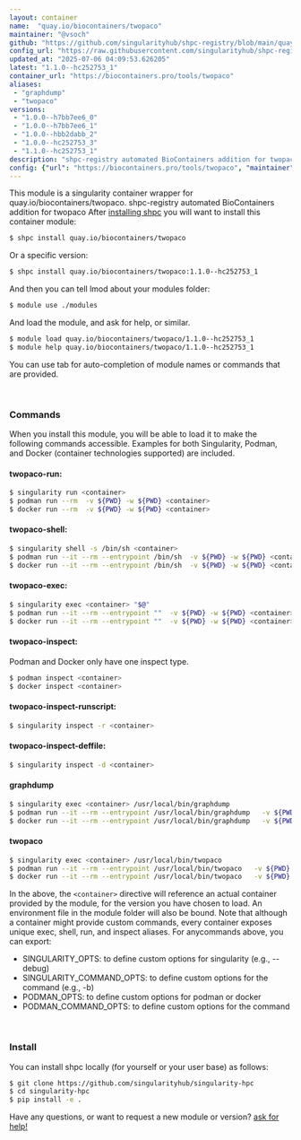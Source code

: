 ```yaml
---
layout: container
name:  "quay.io/biocontainers/twopaco"
maintainer: "@vsoch"
github: "https://github.com/singularityhub/shpc-registry/blob/main/quay.io/biocontainers/twopaco/container.yaml"
config_url: "https://raw.githubusercontent.com/singularityhub/shpc-registry/main/quay.io/biocontainers/twopaco/container.yaml"
updated_at: "2025-07-06 04:09:53.626205"
latest: "1.1.0--hc252753_1"
container_url: "https://biocontainers.pro/tools/twopaco"
aliases:
 - "graphdump"
 - "twopaco"
versions:
 - "1.0.0--h7bb7ee6_0"
 - "1.0.0--h7bb7ee6_1"
 - "1.0.0--hbb2dabb_2"
 - "1.0.0--hc252753_3"
 - "1.1.0--hc252753_1"
description: "shpc-registry automated BioContainers addition for twopaco"
config: {"url": "https://biocontainers.pro/tools/twopaco", "maintainer": "@vsoch", "description": "shpc-registry automated BioContainers addition for twopaco", "latest": {"1.1.0--hc252753_1": "sha256:5e34f52f34cf2a754ee781428bfc661f8ee79743907ddd73ebbe987f6c83c89b"}, "tags": {"1.0.0--h7bb7ee6_0": "sha256:4298066fa23a4a32f94d04a0d52bf4d43f22dfa79125828c3497b725953b2462", "1.0.0--h7bb7ee6_1": "sha256:f86ca8684971a699bd6f336f108b265a51af57f85810ae1df0a89b966213e5e9", "1.0.0--hbb2dabb_2": "sha256:d76465c13320fd2941af4697d94c637982f40cb32901c17506e6171bb88214b3", "1.0.0--hc252753_3": "sha256:0291162555e52e01028a2e510f314cf1f61c65df37a7d820823775a650c47975", "1.1.0--hc252753_1": "sha256:5e34f52f34cf2a754ee781428bfc661f8ee79743907ddd73ebbe987f6c83c89b"}, "docker": "quay.io/biocontainers/twopaco", "aliases": {"graphdump": "/usr/local/bin/graphdump", "twopaco": "/usr/local/bin/twopaco"}}
---
```


This module is a singularity container wrapper for quay.io/biocontainers/twopaco.
shpc-registry automated BioContainers addition for twopaco
After [installing shpc](#install) you will want to install this container module:


```bash
$ shpc install quay.io/biocontainers/twopaco
```

Or a specific version:

```bash
$ shpc install quay.io/biocontainers/twopaco:1.1.0--hc252753_1
```

And then you can tell lmod about your modules folder:

```bash
$ module use ./modules
```

And load the module, and ask for help, or similar.

```bash
$ module load quay.io/biocontainers/twopaco/1.1.0--hc252753_1
$ module help quay.io/biocontainers/twopaco/1.1.0--hc252753_1
```

You can use tab for auto-completion of module names or commands that are provided.

<br>

### Commands

When you install this module, you will be able to load it to make the following commands accessible.
Examples for both Singularity, Podman, and Docker (container technologies supported) are included.

#### twopaco-run:

```bash
$ singularity run <container>
$ podman run --rm  -v ${PWD} -w ${PWD} <container>
$ docker run --rm  -v ${PWD} -w ${PWD} <container>
```

#### twopaco-shell:

```bash
$ singularity shell -s /bin/sh <container>
$ podman run --it --rm --entrypoint /bin/sh  -v ${PWD} -w ${PWD} <container>
$ docker run --it --rm --entrypoint /bin/sh  -v ${PWD} -w ${PWD} <container>
```

#### twopaco-exec:

```bash
$ singularity exec <container> "$@"
$ podman run --it --rm --entrypoint ""  -v ${PWD} -w ${PWD} <container> "$@"
$ docker run --it --rm --entrypoint ""  -v ${PWD} -w ${PWD} <container> "$@"
```

#### twopaco-inspect:

Podman and Docker only have one inspect type.

```bash
$ podman inspect <container>
$ docker inspect <container>
```

#### twopaco-inspect-runscript:

```bash
$ singularity inspect -r <container>
```

#### twopaco-inspect-deffile:

```bash
$ singularity inspect -d <container>
```


#### graphdump

```bash
$ singularity exec <container> /usr/local/bin/graphdump
$ podman run --it --rm --entrypoint /usr/local/bin/graphdump   -v ${PWD} -w ${PWD} <container> -c " $@"
$ docker run --it --rm --entrypoint /usr/local/bin/graphdump   -v ${PWD} -w ${PWD} <container> -c " $@"
```


#### twopaco

```bash
$ singularity exec <container> /usr/local/bin/twopaco
$ podman run --it --rm --entrypoint /usr/local/bin/twopaco   -v ${PWD} -w ${PWD} <container> -c " $@"
$ docker run --it --rm --entrypoint /usr/local/bin/twopaco   -v ${PWD} -w ${PWD} <container> -c " $@"
```



In the above, the `<container>` directive will reference an actual container provided
by the module, for the version you have chosen to load. An environment file in the
module folder will also be bound. Note that although a container
might provide custom commands, every container exposes unique exec, shell, run, and
inspect aliases. For anycommands above, you can export:

 - SINGULARITY_OPTS: to define custom options for singularity (e.g., --debug)
 - SINGULARITY_COMMAND_OPTS: to define custom options for the command (e.g., -b)
 - PODMAN_OPTS: to define custom options for podman or docker
 - PODMAN_COMMAND_OPTS: to define custom options for the command

<br>

### Install

You can install shpc locally (for yourself or your user base) as follows:

```bash
$ git clone https://github.com/singularityhub/singularity-hpc
$ cd singularity-hpc
$ pip install -e .
```

Have any questions, or want to request a new module or version? [ask for help!](https://github.com/singularityhub/singularity-hpc/issues)